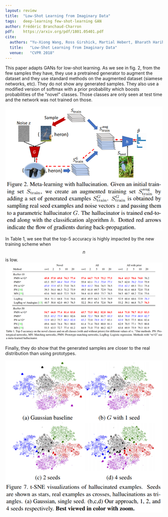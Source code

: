 ```yaml
---
layout: review
title:  "Low-Shot Learning from Imaginary Data"
tags:   deep-learning few-shot-learning GAN
author: Frédéric Branchaud-Charron
pdf:    https://arxiv.org/pdf/1801.05401.pdf
cite:
  authors: "Yu-Xiong Wang, Ross Girshick, Martial Hebert, Bharath Hariharan"
  title:   "Low-Shot Learning from Imaginary Data"
  venue:   "CVPR 2018"
---
```


This paper adapts GANs for low-shot learning. As we see in fig. 2, from the few samples they have, they use a pretrained generator to augment the dataset and they use standard methods on the augmented dataset (siamese networks, etc). They do not show any generated samples. They also use a modified version of softmax with a prior probability which boosts probabilities of the "novel" classes. Those classes are only seen at test time and the network was not trained on those.

![](/article/images/fewshotgan/fig2.png)

In Table 1, we see that the top-5 accuracy is highly impacted by the new training scheme when $$n$$ is low.
![](/article/images/fewshotgan/table1.png)

Finally, they do show that the generated samples are closer to the real distribution than using prototypes.

![](/article/images/fewshotgan/fig7.png)
